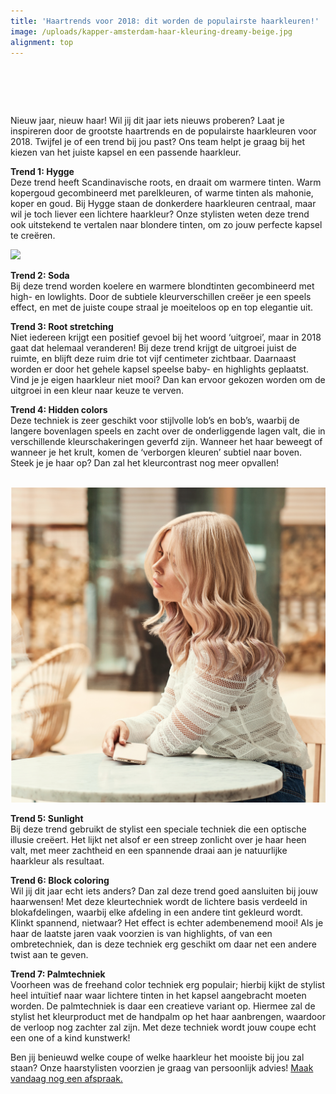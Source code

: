 ```yaml
---
title: 'Haartrends voor 2018: dit worden de populairste haarkleuren!'
image: /uploads/kapper-amsterdam-haar-kleuring-dreamy-beige.jpg
alignment: top
---
```



# &nbsp;

Nieuw jaar, nieuw haar! Wil jij dit jaar iets nieuws proberen? Laat je inspireren door de grootste haartrends en de populairste haarkleuren voor 2018. Twijfel je of een trend bij jou past? Ons team helpt je graag bij het kiezen van het juiste kapsel en een passende haarkleur.

**Trend 1: Hygge**<br>Deze trend heeft Scandinavische roots, en draait om warmere tinten. Warm kopergoud gecombineerd met parelkleuren, of warme tinten als mahonie, koper en goud. Bij Hygge staan de donkerdere haarkleuren centraal, maar wil je toch liever een lichtere haarkleur? Onze stylisten weten deze trend ook uitstekend te vertalen naar blondere tinten, om zo jouw perfecte kapsel te cre&euml;ren.

![](/uploads/versions/kapper-amsterdam-haartrends-blondehighlights-2-1-2250-2250x---.jpg)

**Trend 2: Soda**<br>Bij deze trend worden koelere en warmere blondtinten gecombineerd met high- en lowlights. Door de subtiele kleurverschillen cre&euml;er je een speels effect, en met de juiste coupe straal je moeiteloos op en top elegantie uit.

**Trend 3: Root stretching**<br>Niet iedereen krijgt een positief gevoel bij het woord ‘uitgroei’, maar in 2018 gaat dat helemaal veranderen! Bij deze trend krijgt de uitgroei juist de ruimte, en blijft deze ruim drie tot vijf centimeter zichtbaar. Daarnaast worden er door het gehele kapsel speelse baby- en highlights geplaatst. Vind je je eigen haarkleur niet mooi? Dan kan ervoor gekozen worden om de uitgroei in een kleur naar keuze te verven.

**Trend 4: Hidden colors**<br>Deze techniek is zeer geschikt voor stijlvolle lob’s en bob’s, waarbij de langere bovenlagen speels en zacht over de onderliggende lagen valt, die in verschillende kleurschakeringen geverfd zijn. Wanneer het haar beweegt of wanneer je het krult, komen de ‘verborgen kleuren’ subtiel naar boven. Steek je je haar op? Dan zal het kleurcontrast nog meer opvallen!

<br>![](/uploads/versions/kapper-amsterdam-haartrends-blondehighlights-3---x----2250-2250x---.jpg)

**Trend 5: Sunlight**<br>Bij deze trend gebruikt de stylist een speciale techniek die een optische illusie cre&euml;ert. Het lijkt net alsof er een streep zonlicht over je haar heen valt, met meer zachtheid en een spannende draai aan je natuurlijke haarkleur als resultaat.

**Trend 6: Block coloring**<br>Wil jij dit jaar echt iets anders? Dan zal deze trend goed aansluiten bij jouw haarwensen! Met deze kleurtechniek wordt de lichtere basis verdeeld in blokafdelingen, waarbij elke afdeling in een andere tint gekleurd wordt. Klinkt spannend, nietwaar? Het effect is echter adembenemend mooi! Als je haar de laatste jaren vaak voorzien is van highlights, of van een ombretechniek, dan is deze techniek erg geschikt om daar net een andere twist aan te geven.

**Trend 7: Palmtechniek**<br>Voorheen was de freehand color techniek erg populair; hierbij kijkt de stylist heel intu&iuml;tief naar waar lichtere tinten in het kapsel aangebracht moeten worden. De palmtechniek is daar een creatieve variant op. Hiermee zal de stylist het kleurproduct met de handpalm op het haar aanbrengen, waardoor de verloop nog zachter zal zijn. Met deze techniek wordt jouw coupe echt een one of a kind kunstwerk!

Ben jij benieuwd welke coupe of welke haarkleur het mooiste bij jou zal staan? Onze haarstylisten voorzien je graag van persoonlijk advies! [Maak vandaag nog een afspraak.](www.koffijberg.nl/contact)